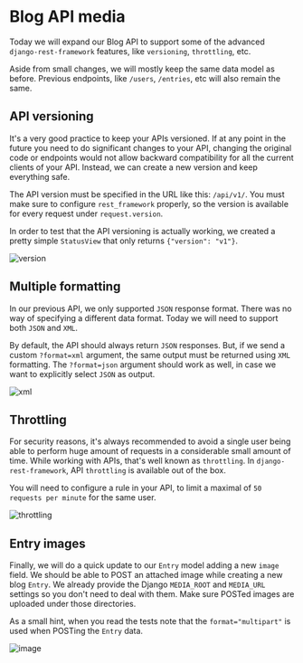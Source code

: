 # Blog API media

Today we will expand our Blog API to support some of the advanced `django-rest-framework` features, like `versioning`, `throttling`, etc.

Aside from small changes, we will mostly keep the same data model as before. Previous endpoints, like `/users`, `/entries`, etc will also remain the same.

## API versioning

It's a very good practice to keep your APIs versioned. If at any point in the future you need to do significant changes to your API, changing the original code or endpoints would not allow backward compatibility for all the current clients of your API. Instead, we can create a new version and keep everything safe.

The API version must be specified in the URL like this: `/api/v1/`. You must make sure to configure `rest_framework` properly, so the version is available for every request under `request.version`.

In order to test that the API versioning is actually working, we created a pretty simple `StatusView` that only returns `{"version": "v1"}`.

![version](http://i.imgur.com/D7wJ5Cq.png)

## Multiple formatting

In our previous API, we only supported `JSON` response format. There was no way of specifying a different data format. Today we will need to support both `JSON` and `XML`.

By default, the API should always return `JSON` responses. But, if we send a custom `?format=xml` argument, the same output must be returned using `XML` formatting. The `?format=json` argument should work as well, in case we want to explicitly select `JSON` as output.

![xml](http://i.imgur.com/nVeUXO6.png)

## Throttling

For security reasons, it's always recommended to avoid a single user being able to perform huge amount of requests in a considerable small amount of time. While working with APIs, that's well known as `throttling`. In `django-rest-framework`, API `throttling` is available out of the box.

You will need to configure a rule in your API, to limit a maximal of `50 requests per minute` for the same user.

![throttling](http://i.imgur.com/iK7QXRT.png)

## Entry images

Finally, we will do a quick update to our `Entry` model adding a new `image` field. We should be able to POST an attached image while creating a new blog `Entry`. We already provide the Django `MEDIA_ROOT` and `MEDIA_URL` settings so you don't need to deal with them. Make sure POSTed images are uploaded under those directories.

As a small hint, when you read the tests note that the `format="multipart"` is used when POSTing the `Entry` data.

![image](http://i.imgur.com/JPPXMv1.png)
